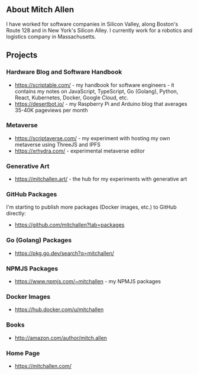 ## About Mitch Allen

I have worked for software companies in Silicon Valley, along Boston's Route 128 and in New York's Silicon Alley. I currently work for a robotics and logistics company in Massachusetts.

## Projects

### Hardware Blog and Software Handbook

* https://scriptable.com/ - my handbook for software engineers - it contains my notes on  JavaScript, TypeScript, Go (Golang), Python, React, Kubernetes, Docker, Google Cloud, etc.
* https://desertbot.io/ - my Raspberry Pi and Arduino blog that averages 35-40K pageviews per month

### Metaverse

* https://scriptaverse.com/ - my experiment with hosting my own metaverse using ThreeJS and IPFS
* https://xrhydra.com/ - experimental metaverse editor

### Generative Art

* https://mitchallen.art/ - the hub for my experiments with generative art 

### GitHub Packages

I'm starting to publish more packages (Docker images, etc.) to GitHub directly:

* https://github.com/mitchallen?tab=packages

### Go (Golang) Packages

* https://pkg.go.dev/search?q=mitchallen/

### NPMJS Packages

* https://www.npmjs.com/~mitchallen - my NPMJS packages

### Docker Images

* https://hub.docker.com/u/mitchallen

### Books

* http://amazon.com/author/mitch.allen



### Home Page

* https://mitchallen.com/


<!--
**mitchallen/mitchallen** is a ✨ _special_ ✨ repository because its `README.md` (this file) appears on your GitHub profile.

Here are some ideas to get you started:

- 🔭 I’m currently working on ...
- 🌱 I’m currently learning ...
- 👯 I’m looking to collaborate on ...
- 🤔 I’m looking for help with ...
- 💬 Ask me about ...
- 📫 How to reach me: ...
- 😄 Pronouns: ...
- ⚡ Fun fact: ...
-->

